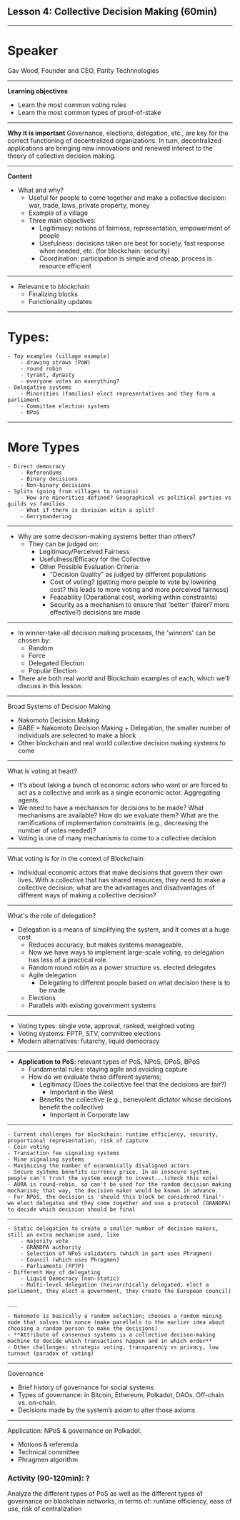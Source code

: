 ## Lesson 4: Collective Decision Making  (60min)

___

# Speaker

Gav Wood, Founder and CEO, Parity Technnologies

___

**Learning objectives**

- Learn the most common voting rules
- Learn the most common types of proof-of-stake

___

**Why it is important** 
Governance, elections, delegation, etc., are key for the correct functioning of decentralized organizations. In turn, decentralized applications are bringing new innovations and renewed interest to the theory of collective decision making.

___

**Content**

- What and why?
    - Useful for people to come together and make a collective decision: war, trade, laws, private property, money
    - Example of a village
    - Three main objectives: 
        - Legitimacy: notions of fairness, representation, empowerment of people
        - Usefulness: decisions taken are best for society, fast response when needed, etc. (for blockchain: security)
        - Coordination: participation is simple and cheap, process is resource efficient

___

- Relevance to blockchain
    - Finalizing blocks
    - Functionality updates

___

# Types:
    - Toy examples (village example)
        - drawing straws (PoW)
        - round robin
        - tyrant, dynasty
        - everyone votes on everything?
    - Delegative systems
        - Minorities (families) elect representatives and they form a parliament
        - Committee election systems
        - NPoS

___

# More Types

    - Direct democracy
        - Referendums
        - Binary decisions
        - Non-binary decisions
    - Splits (going from villages to nations)
        - How are minorities defined? Geographical vs political parties vs guilds vs families
        - What if there is division witin a split?
        - Gerrymandering

___

- Why are some decision-making systems better than others? 
    - They can be judged on:
        - Legitimacy/Perceived Fairness
        - Usefulness/Efficacy for the Collective
        - Other Possible Evaluation Criteria:
            - "Decision Quality" as judged by different populations
            - Cost of voting? (getting more people to vote by lowering cost? this leads to more voting and more perceived fairness)
            - Feasability (Operational cost, working within constraints)
            - Security as a mechanism to ensure that 'better' (fairer? more effective?) decisions are made

___

- In winner-take-all decision making processes, the 'winners' can be chosen by:
    - Random
    - Force
    - Delegated Election 
    - Popular Election
- There are both real world and Blockchain examples of each, which we'll discuss in this lesson.

___

Broad Systems of Decision Making
* Nakomoto Decision Making
* BABE = Nakomoto Decision Making + Delegation, the smaller number of individuals are selected to make a block
* Other blockchain and real world collective decision making systems to come

___

What is voting at heart?
- It's about taking a bunch of economic actors who want or are forced to act as a collective and work as a single economic actor. Aggregating agents. 
- We need to have a mechanism for decisions to be made? What mechanisms are available? How do we evaluate them? What are the ramifications of implementation constraints (e.g., decreasing the number of votes needed)?
- Voting is one of many mechanisms to come to a collective decision

___

What voting is for in the context of Blockchain:
* Individual economic actors that make decisions that govern their own lives. With a collective that has shared resources, they need to make a collective decision; what are the advantages and disadvantages of different ways of making a collective decision?

___

What's the role of delegation?
* Delegation is a means of simplifying the system, and it comes at a huge cost
    * Reduces accuracy, but makes systems manageable.
    * Now we have ways to implement large-scale voting, so delegation has less of a practical role.
    * Random round robin as a power structure vs. elected delegates
    * Agile delegation
        * Delegating to different people based on what decision there is to be made
    * Elections
    * Parallels with existing government systems 

___

- Voting types: single vote, approval, ranked, weighted voting
- Voting systems: FPTP, STV, committee elections
- Modern alternatives: futarchy, liquid democracy

___

- **Application to PoS**: relevant types of PoS, NPoS, DPoS, BPoS
    - Fundamental rules: staying agile and avoiding capture
    - How do we evaluate these different systems; 
        - Legitimacy (Does the collective feel that the decisions are fair?)
            - Important in the West
        - Benefits the collective (e.g., benevolent dictator whose decisions benefit the collective)
            - Important in Corporate law 

___

    - Current challenges for blockchain: runtime efficiency, security, proportional representation, risk of capture
    - Coin voting
    - Transaction fee signaling systems
    - Mine signaling systems
    - Maximizing the number of economically disaligned actors 
    - Secure systems benefits currency price. In an insecure system, people can't trust the system enough to invest...(check this note)
    - AURA is round-robin, so can't be used for the random decision making mechanism; that way, the decision maker would be known in advance. 
    - For NPoS, the decision is 'should this block be considered final'- we elect delegates and they come together and use a protocol (GRANDPA) to decide which decision should be final

___

    - Static delegation to create a smaller number of decision makers, still an extra mechanism used, like 
        - majority vote
        - GRANDPA authority
        - Selection of NPoS validators (which in part uses Phragmen)
        - Council (which uses Phragmen)
        - Parliaments (FPTP)
    - Different Way of delegating
        - Liquid Democracy (non-static)
        - Multi-level delegation (heirarchically delegated, elect a parliament, they elect a government, they create the European council)

    ___
    
    - Nakomoto is basically a random selection; chooses a random mining node that solves the nonce (make parellels to the earlier idea about choosing a random person to make the decisions)
    - **Attribute of consensus systems is a collective decison-making machine to decide which transactions happen and in which order**
    - Other challenges: strategic voting, transparency vs privacy, low turnout (paradox of voting)

___

Governance
- Brief history of governance for social systems
- Types of governance: in Bitcoin, Ethereum, Polkadot, DAOs. Off-chain vs. on-chain.
- Decisions made by the system’s axiom to alter those axioms

___

Application: NPoS & governance on Polkadot.
- Motions & referenda
- Technical committee
- Phragmen algorithm


### Activity (90-120min): ?
Analyze the different types of PoS as well as the different types of governance on blockchain networks, in terms of: runtime efficiency, ease of use, risk of centralization